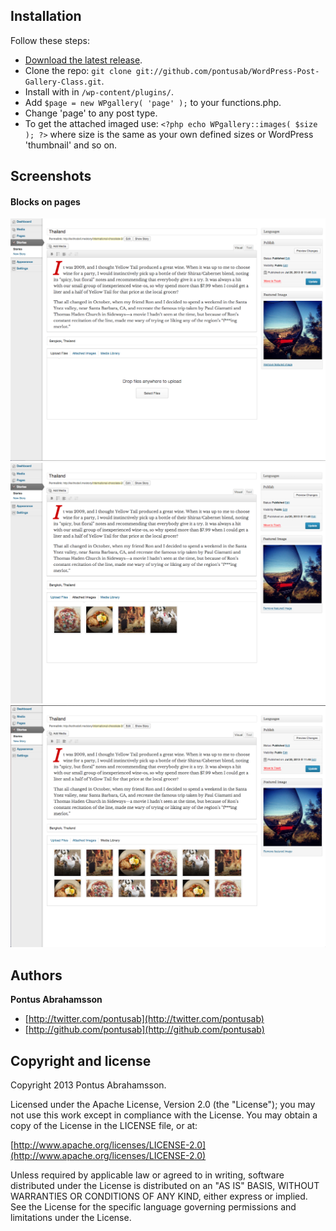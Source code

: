 
## Installation

Follow these steps:

* [Download the latest release](https://github.com/pontusab/WordPress-Post-Gallery-Class/archive/master.zip).
* Clone the repo: `git clone git://github.com/pontusab/WordPress-Post-Gallery-Class.git`.
* Install with in `/wp-content/plugins/`.
* Add `$page = new WPgallery( 'page' );` to your functions.php.
* Change 'page' to any post type.
* To get the attached imaged use: `<?php echo WPgallery::images( $size ); ?>` where size is the same as your own defined sizes or WordPress 'thumbnail' and so on.

## Screenshots

#### Blocks on pages
![Alt text](/screenshot-1.png "")
![Alt text](/screenshot-2.png "")
![Alt text](/screenshot-3.png "")

## Authors

**Pontus Abrahamsson**

+ [http://twitter.com/pontusab](http://twitter.com/pontusab)
+ [http://github.com/pontusab](http://github.com/pontusab)

## Copyright and license

Copyright 2013 Pontus Abrahamsson.

Licensed under the Apache License, Version 2.0 (the "License");
you may not use this work except in compliance with the License.
You may obtain a copy of the License in the LICENSE file, or at:

  [http://www.apache.org/licenses/LICENSE-2.0](http://www.apache.org/licenses/LICENSE-2.0)

Unless required by applicable law or agreed to in writing, software
distributed under the License is distributed on an "AS IS" BASIS,
WITHOUT WARRANTIES OR CONDITIONS OF ANY KIND, either express or implied.
See the License for the specific language governing permissions and
limitations under the License.



